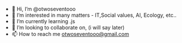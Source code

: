 - 👋 Hi, I’m @otwoseventooo
- 👀 I’m interested in many matters - IT,Social values, AI, Ecology, etc..
- 🌱 I’m currently learning .js
- 💞️ I’m looking to collaborate on, (i will say later)
- 📫 How to reach me otwoseventooo@gmail.com

<!---
otwoseventooo/otwoseventooo is a ✨ special ✨ repository because its `README.md` (this file) appears on your GitHub profile.
You can click the Preview link to take a look at your changes.
--->
